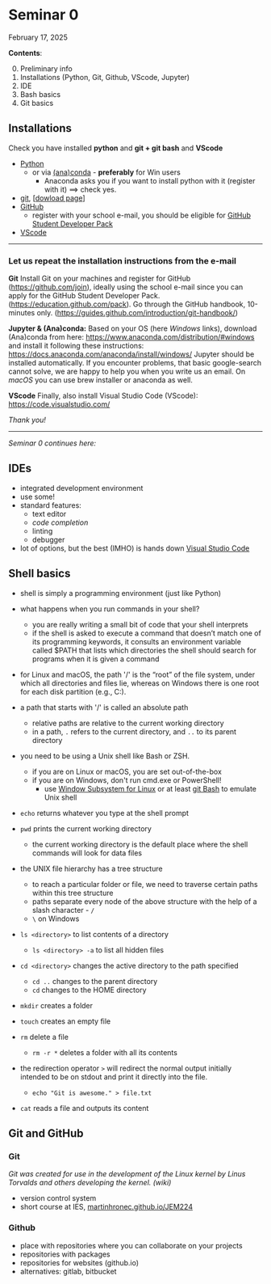 # Seminar 0

February 17, 2025

**Contents**:

0. Preliminary info
1. Installations (Python, Git, Github, VScode, Jupyter)
2. IDE
3. Bash basics
4. Git basics

## Installations

Check you have installed **python** and **git + git bash** and **VScode**
- [Python](https://www.python.org/downloads/)
  - or via [(ana)conda](https://docs.anaconda.com/anaconda/install/index.html) - **preferably** for Win users
    - Anaconda asks you if you want to install python with it (register with it) ⟹ check yes.
- [git](https://git-scm.com/book/en/v2/Getting-Started-Installing-Git), [[dowload page](https://git-scm.com/downloads)]
- [GitHub](https://github.com/)
  - register with your school e-mail, you should be eligible for [GitHub Student Developer Pack](https://education.github.com/pack)
- [VScode](https://code.visualstudio.com/download)

------

### Let us repeat the installation instructions from the e-mail

**Git**
Install Git on your machines and register for GitHub (https://github.com/join), ideally using the school e-mail since you can apply for the GitHub Student Developer Pack. (https://education.github.com/pack).
Go through the GitHub handbook, 10-minutes only. (https://guides.github.com/introduction/git-handbook/)

**Jupyter & (Ana)conda:**
Based on your OS (here *Windows* links), download (Ana)conda from here:
https://www.anaconda.com/distribution/#windows
and install it following these instructions:
https://docs.anaconda.com/anaconda/install/windows/
Jupyter should be installed automatically. If you encounter problems, that basic google-search cannot solve, we are happy to help you when you write us an email.
On *macOS* you can use brew installer or anaconda as well.

**VScode**
Finally, also install Visual Studio Code (VScode): https://code.visualstudio.com/

*Thank you!*

------

*Seminar 0 continues here:*

## IDEs

- integrated development environment
- use some!
- standard features:
  - text editor
  - _code completion_
  - linting
  - debugger
- lot of options, but the best (IMHO) is hands down [Visual Studio Code](https://code.visualstudio.com)

## Shell basics

- shell is simply a programming environment (just like Python)
- what happens when you run commands in your shell?

  - you are really writing a small bit of code that your shell interprets
  - if the shell is asked to execute a command that doesn’t match one of its programming keywords, it consults an environment variable called $PATH that lists which directories the shell should search for programs when it is given a command

- for Linux and macOS, the path '/' is the “root” of the file system, under which all directories and files lie, whereas on Windows there is one root for each disk partition (e.g., C:\).
- a path that starts with '/' is called an absolute path

  - relative paths are relative to the current working directory
  - in a path, `.` refers to the current directory, and `..` to its parent directory

- you need to be using a Unix shell like Bash or ZSH.

  - if you are on Linux or macOS, you are set out-of-the-box
  - if you are on Windows, don't run cmd.exe or PowerShell!
    - use [Window Subsystem for Linux](https://learn.microsoft.com/en-us/windows/wsl/) or at least [git Bash](https://gitforwindows.org/) to emulate Unix shell

- `echo` returns whatever you type at the shell prompt

- `pwd` prints the current working directory
  - the current working directory is the default place where the shell commands will look for data files
- the UNIX file hierarchy has a tree structure

  - to reach a particular folder or file, we need to traverse certain paths within this tree structure
  - paths separate every node of the above structure with the help of a slash character - `/`
  - `\` on Windows

- `ls <directory>` to list contents of a directory
  - `ls <directory> -a` to list all hidden files
- `cd <directory>` changes the active directory to the path specified

  - `cd ..` changes to the parent directory
  - `cd` changes to the HOME directory

- `mkdir` creates a folder
- `touch` creates an empty file
- `rm` delete a file

  - `rm -r *` deletes a folder with all its contents

- the redirection operator `>` will redirect the normal output initially intended to be on stdout and print it directly into the file.

  - `echo "Git is awesome." > file.txt`

- `cat` reads a file and outputs its content

## Git and GitHub

### Git

*Git was created for use in the development of the Linux kernel by Linus Torvalds and others developing the kernel. (wiki)*

- version control system
- short course at IES, [martinhronec.github.io/JEM224](http://martinhronec.github.io/JEM224)

### Github

- place with repositories where you can collaborate on your projects
- repositories with packages
- repositories for websites (github.io)
- alternatives: gitlab, bitbucket
